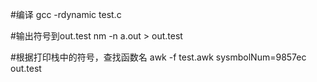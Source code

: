 #编译
gcc -rdynamic test.c

#输出符号到out.test
nm -n a.out > out.test

#根据打印栈中的符号，查找函数名
awk -f test.awk sysmbolNum=9857ec out.test